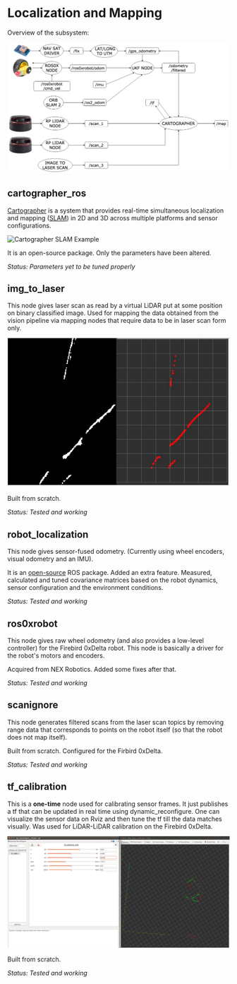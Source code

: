 # Localization and Mapping
Overview of the subsystem:

![SLAM Overview](SLAM_ROS_Stack.png)

## cartographer_ros
[Cartographer](https://github.com/googlecartographer/cartographer) is a system that provides real-time simultaneous localization and mapping ([SLAM](https://en.wikipedia.org/wiki/Simultaneous_localization_and_mapping)) in 2D and 3D across multiple platforms and sensor configurations.

![Cartographer SLAM Example](https://j.gifs.com/wp3BJM.gif)

It is an open-source package. Only the parameters have been altered.

_Status: Parameters yet to be tuned properly_

## img_to_laser

This node gives laser scan as read by a virtual LiDAR put at some position on binary classified image. Used for mapping the data obtained from the vision pipeline via mapping nodes that require data to be in laser scan form only.

![Image to Laser-Scan Example](img_to_laser/img_to_laser.png)

Built from scratch.

_Status: Tested and working_

## robot_localization

This node gives sensor-fused odometry. (Currently using wheel encoders, visual odometry and an IMU).

It is an [open-source](https://github.com/cra-ros-pkg/robot_localization) ROS package. Added an extra feature. Measured, calculated and tuned covariance matrices based on the robot dynamics, sensor configuration and the environment conditions.

_Status: Tested and working_

## ros0xrobot

This node gives raw wheel odometry (and also provides a low-level controller) for the Firebird 0xDelta robot. This node is basically a driver for the robot's motors and encoders.

Acquired from NEX Robotics. Added some fixes after that.

_Status: Tested and working_

## scanignore

This node generates filtered scans from the laser scan topics by removing range data that corresponds to points on the robot itself (so that the robot does not map itself).

Built from scratch. Configured for the Firbird 0xDelta.

_Status: Tested and working_

## tf_calibration

This is a **one-time** node used for calibrating sensor frames. It just publishes a tf that can be updated in real time using dynamic_reconfigure. One can visualize the sensor data on Rviz and then tune the tf till the data matches visually. Was used for LiDAR-LiDAR calibration on the Firebird 0xDelta.

![tf Calibration Example](tf_calibration/tf_calibration.png)

Built from scratch.

_Status: Tested and working_